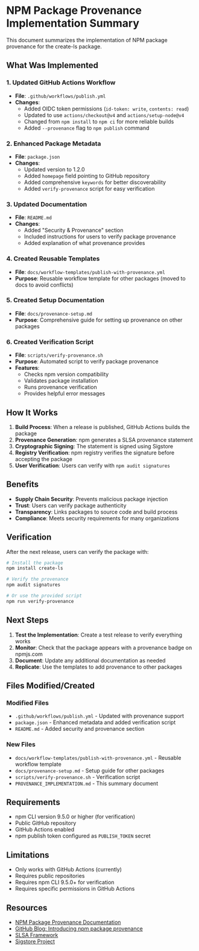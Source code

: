 # NPM Package Provenance Implementation Summary

This document summarizes the implementation of NPM package provenance for the create-ls package.

## What Was Implemented

### 1. Updated GitHub Actions Workflow

- **File**: `.github/workflows/publish.yml`
- **Changes**:
  - Added OIDC token permissions (`id-token: write`, `contents: read`)
  - Updated to use `actions/checkout@v4` and `actions/setup-node@v4`
  - Changed from `npm install` to `npm ci` for more reliable builds
  - Added `--provenance` flag to `npm publish` command

### 2. Enhanced Package Metadata

- **File**: `package.json`
- **Changes**:
  - Updated version to 1.2.0
  - Added `homepage` field pointing to GitHub repository
  - Added comprehensive `keywords` for better discoverability
  - Added `verify-provenance` script for easy verification

### 3. Updated Documentation

- **File**: `README.md`
- **Changes**:
  - Added "Security & Provenance" section
  - Included instructions for users to verify package provenance
  - Added explanation of what provenance provides

### 4. Created Reusable Templates

- **File**: `docs/workflow-templates/publish-with-provenance.yml`
- **Purpose**: Reusable workflow template for other packages (moved to docs to avoid conflicts)

### 5. Created Setup Documentation

- **File**: `docs/provenance-setup.md`
- **Purpose**: Comprehensive guide for setting up provenance on other packages

### 6. Created Verification Script

- **File**: `scripts/verify-provenance.sh`
- **Purpose**: Automated script to verify package provenance
- **Features**:
  - Checks npm version compatibility
  - Validates package installation
  - Runs provenance verification
  - Provides helpful error messages

## How It Works

1. **Build Process**: When a release is published, GitHub Actions builds the package
2. **Provenance Generation**: npm generates a SLSA provenance statement
3. **Cryptographic Signing**: The statement is signed using Sigstore
4. **Registry Verification**: npm registry verifies the signature before accepting the package
5. **User Verification**: Users can verify with `npm audit signatures`

## Benefits

- **Supply Chain Security**: Prevents malicious package injection
- **Trust**: Users can verify package authenticity
- **Transparency**: Links packages to source code and build process
- **Compliance**: Meets security requirements for many organizations

## Verification

After the next release, users can verify the package with:

```bash
# Install the package
npm install create-ls

# Verify the provenance
npm audit signatures

# Or use the provided script
npm run verify-provenance
```

## Next Steps

1. **Test the Implementation**: Create a test release to verify everything works
2. **Monitor**: Check that the package appears with a provenance badge on npmjs.com
3. **Document**: Update any additional documentation as needed
4. **Replicate**: Use the templates to add provenance to other packages

## Files Modified/Created

### Modified Files

- `.github/workflows/publish.yml` - Updated with provenance support
- `package.json` - Enhanced metadata and added verification script
- `README.md` - Added security and provenance section

### New Files

- `docs/workflow-templates/publish-with-provenance.yml` - Reusable workflow template
- `docs/provenance-setup.md` - Setup guide for other packages
- `scripts/verify-provenance.sh` - Verification script
- `PROVENANCE_IMPLEMENTATION.md` - This summary document

## Requirements

- npm CLI version 9.5.0 or higher (for verification)
- Public GitHub repository
- GitHub Actions enabled
- npm publish token configured as `PUBLISH_TOKEN` secret

## Limitations

- Only works with GitHub Actions (currently)
- Requires public repositories
- Requires npm CLI 9.5.0+ for verification
- Requires specific permissions in GitHub Actions

## Resources

- [NPM Package Provenance Documentation](https://docs.npmjs.com/generating-provenance-statements)
- [GitHub Blog: Introducing npm package provenance](https://github.blog/security/supply-chain-security/introducing-npm-package-provenance/)
- [SLSA Framework](https://slsa.dev/)
- [Sigstore Project](https://www.sigstore.dev/)
